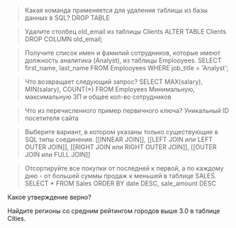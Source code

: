 > Какая команда применяется для удаления таблицы из базы данных в SQL?
> DROP TABLE

> Удалите столбец old_email из таблицы Clients
> ALTER TABLE Clients DROP COLUMN old_email;

> Получите список имен и фамилий сотрудников, которые имеют должность аналитика (Analyst), из таблицы Emplooyees.
> SELECT first_name, last_name FROM Emplooyees WHERE job_title = 'Analyst';

> Что возвращает следующий запрос? SELECT MAX(salary), MIN(salary), COUNT(*) FROM Employees
> Минимальную, максимальную ЗП и общее кол-во сотрудников

> Что из перечисленного пример первичного ключа?
> Уникальный ID посетителя сайта

> Выберите вариант, в котором указаны только существующие в SQL типы соединения.
> [[INNEAR JOIN]], [[LEFT JOIN или LEFT OUTER JOIN]], [[RIGHT JOIN или RIGHT OUTER JOIN]], [[OUTER JOIN или FULL JOIN]]

> Отсортируйте все покупки от последней к первой, а по каждому дню - от большей суммы продаж к меньшей в таблице SALES.
> SELECT * FROM Sales
> ORDER BY date DESC, sale_amount DESC

Какое утверждение верно?

Найдите регионы со средним рейтингом городов выше 3.0 в таблице Cities.
